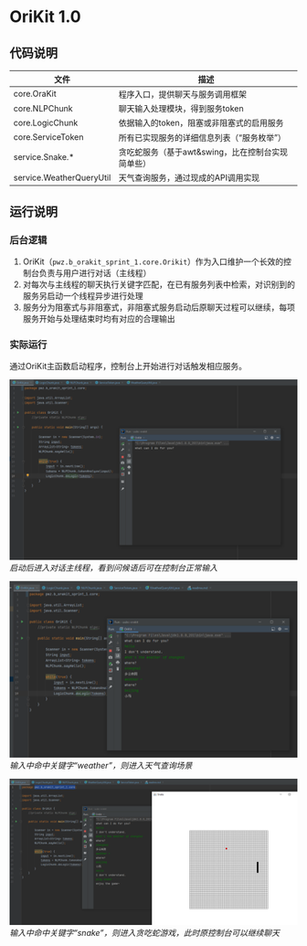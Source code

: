 # OriKit 1.0

## 代码说明

| 文件                        | 描述              |
|---------------------------|-----------------|
| core.OraKit                 | 程序入口，提供聊天与服务调用框架     |
|core.NLPChunk|聊天输入处理模块，得到服务token|
|core.LogicChunk|依据输入的token，阻塞或非阻塞式的启用服务|
|core.ServiceToken|所有已实现服务的详细信息列表（“服务枚举”）|
|service.Snake.*|贪吃蛇服务（基于awt&swing，比在控制台实现简单些）|
|service.WeatherQueryUtil|天气查询服务，通过现成的API调用实现|

## 运行说明

### 后台逻辑

1. OriKit（`pwz.b_orakit_sprint_1.core.Orikit`）作为入口维护一个长效的控制台负责与用户进行对话（主线程）
2. 对每次与主线程的聊天执行关键字匹配，在已有服务列表中检索，对识别到的服务另启动一个线程异步进行处理
3. 服务分为阻塞式与非阻塞式，非阻塞式服务启动后原聊天过程可以继续，每项服务开始与处理结束时均有对应的合理输出

### 实际运行

通过OriKit主函数启动程序，控制台上开始进行对话触发相应服务。

![](./pics/1-greeting.png)  
*启动后进入对话主线程，看到问候语后可在控制台正常输入*


![](./pics/2-query-weather.png)  
*输入中命中关键字“weather”，则进入天气查询场景*


![](./pics/3-snake-game.png)  
*输入中命中关键字“snake”，则进入贪吃蛇游戏，此时原控制台可以继续聊天*

